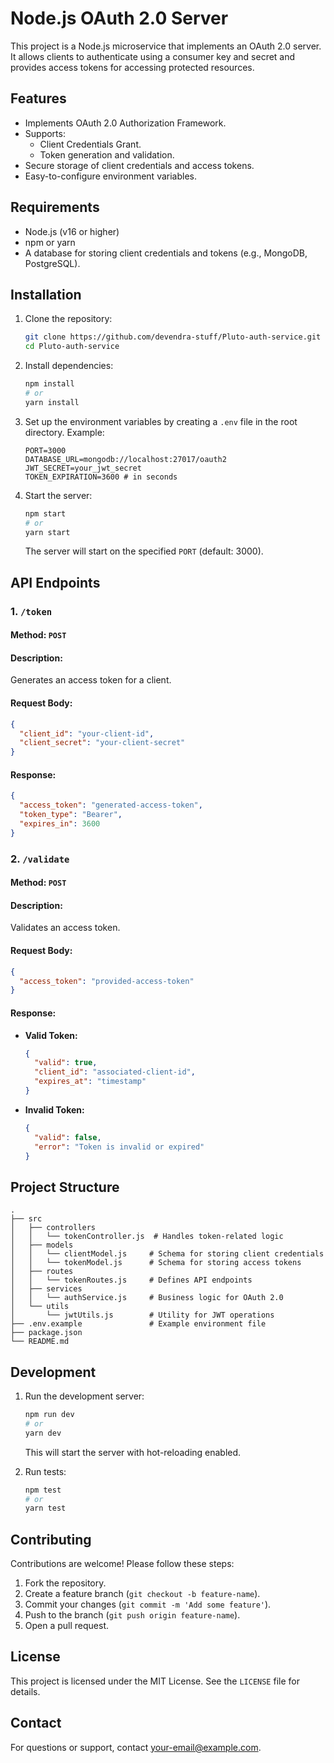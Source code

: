 # Node.js OAuth 2.0 Server

This project is a Node.js microservice that implements an OAuth 2.0 server. It allows clients to authenticate using a consumer key and secret and provides access tokens for accessing protected resources.

## Features

- Implements OAuth 2.0 Authorization Framework.
- Supports:
  - Client Credentials Grant.
  - Token generation and validation.
- Secure storage of client credentials and access tokens.
- Easy-to-configure environment variables.

## Requirements

- Node.js (v16 or higher)
- npm or yarn
- A database for storing client credentials and tokens (e.g., MongoDB, PostgreSQL).

## Installation

1. Clone the repository:

   ```bash
   git clone https://github.com/devendra-stuff/Pluto-auth-service.git
   cd Pluto-auth-service
   ```

2. Install dependencies:

   ```bash
   npm install
   # or
   yarn install
   ```

3. Set up the environment variables by creating a `.env` file in the root directory. Example:

   ```env
   PORT=3000
   DATABASE_URL=mongodb://localhost:27017/oauth2
   JWT_SECRET=your_jwt_secret
   TOKEN_EXPIRATION=3600 # in seconds
   ```

4. Start the server:

   ```bash
   npm start
   # or
   yarn start
   ```

   The server will start on the specified `PORT` (default: 3000).

## API Endpoints

### 1. `/token`

#### Method: `POST`

#### Description:
Generates an access token for a client.

#### Request Body:

```json
{
  "client_id": "your-client-id",
  "client_secret": "your-client-secret"
}
```

#### Response:

```json
{
  "access_token": "generated-access-token",
  "token_type": "Bearer",
  "expires_in": 3600
}
```

### 2. `/validate`

#### Method: `POST`

#### Description:
Validates an access token.

#### Request Body:

```json
{
  "access_token": "provided-access-token"
}
```

#### Response:

- **Valid Token:**

  ```json
  {
    "valid": true,
    "client_id": "associated-client-id",
    "expires_at": "timestamp"
  }
  ```

- **Invalid Token:**

  ```json
  {
    "valid": false,
    "error": "Token is invalid or expired"
  }
  ```

## Project Structure

```
.
├── src
│   ├── controllers
│   │   └── tokenController.js  # Handles token-related logic
│   ├── models
│   │   └── clientModel.js     # Schema for storing client credentials
│   │   └── tokenModel.js      # Schema for storing access tokens
│   ├── routes
│   │   └── tokenRoutes.js     # Defines API endpoints
│   ├── services
│   │   └── authService.js     # Business logic for OAuth 2.0
│   └── utils
│       └── jwtUtils.js        # Utility for JWT operations
├── .env.example               # Example environment file
├── package.json
└── README.md
```

## Development

1. Run the development server:

   ```bash
   npm run dev
   # or
   yarn dev
   ```

   This will start the server with hot-reloading enabled.

2. Run tests:

   ```bash
   npm test
   # or
   yarn test
   ```

## Contributing

Contributions are welcome! Please follow these steps:

1. Fork the repository.
2. Create a feature branch (`git checkout -b feature-name`).
3. Commit your changes (`git commit -m 'Add some feature'`).
4. Push to the branch (`git push origin feature-name`).
5. Open a pull request.

## License

This project is licensed under the MIT License. See the `LICENSE` file for details.

## Contact

For questions or support, contact [your-email@example.com](mailto:your-email@example.com).

